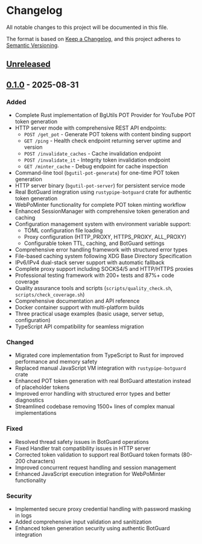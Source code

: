 # Changelog

All notable changes to this project will be documented in this file.

The format is based on [Keep a Changelog](https://keepachangelog.com/en/1.0.0/),
and this project adheres to [Semantic Versioning](https://semver.org/).

## [Unreleased]

## [0.1.0] - 2025-08-31

### Added

- Complete Rust implementation of BgUtils POT Provider for YouTube POT token generation
- HTTP server mode with comprehensive REST API endpoints:
  - `POST /get_pot` - Generate POT tokens with content binding support
  - `GET /ping` - Health check endpoint returning server uptime and version
  - `POST /invalidate_caches` - Cache invalidation endpoint
  - `POST /invalidate_it` - Integrity token invalidation endpoint
  - `GET /minter_cache` - Debug endpoint for cache inspection
- Command-line tool (`bgutil-pot-generate`) for one-time POT token generation
- HTTP server binary (`bgutil-pot-server`) for persistent service mode
- Real BotGuard integration using `rustypipe-botguard` crate for authentic token generation
- WebPoMinter functionality for complete POT token minting workflow
- Enhanced SessionManager with comprehensive token generation and caching
- Configuration management system with environment variable support:
  - TOML configuration file loading
  - Proxy configuration (HTTP_PROXY, HTTPS_PROXY, ALL_PROXY)
  - Configurable token TTL, caching, and BotGuard settings
- Comprehensive error handling framework with structured error types
- File-based caching system following XDG Base Directory Specification
- IPv6/IPv4 dual-stack server support with automatic fallback
- Complete proxy support including SOCKS4/5 and HTTP/HTTPS proxies
- Professional testing framework with 200+ tests and 87%+ code coverage
- Quality assurance tools and scripts (`scripts/quality_check.sh`, `scripts/check_coverage.sh`)
- Comprehensive documentation and API reference
- Docker container support with multi-platform builds
- Three practical usage examples (basic usage, server setup, configuration)
- TypeScript API compatibility for seamless migration

### Changed

- Migrated core implementation from TypeScript to Rust for improved performance and memory safety
- Replaced manual JavaScript VM integration with `rustypipe-botguard` crate
- Enhanced POT token generation with real BotGuard attestation instead of placeholder tokens
- Improved error handling with structured error types and better diagnostics
- Streamlined codebase removing 1500+ lines of complex manual implementations

### Fixed

- Resolved thread safety issues in BotGuard operations
- Fixed Handler trait compatibility issues in HTTP server
- Corrected token validation to support real BotGuard token formats (80-200 characters)
- Improved concurrent request handling and session management
- Enhanced JavaScript execution integration for WebPoMinter functionality

### Security

- Implemented secure proxy credential handling with password masking in logs
- Added comprehensive input validation and sanitization
- Enhanced token generation security using authentic BotGuard integration

[Unreleased]: https://github.com/jim60105/bgutil-ytdlp-pot-provider-rs/compare/v0.1.0...HEAD
[0.1.0]: https://github.com/jim60105/bgutil-ytdlp-pot-provider-rs/releases/tag/v0.1.0
